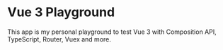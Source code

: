 # Vue 3 Playground    

This app is my personal playground to test Vue 3 with Composition API, TypeScript, Router, Vuex and more.
